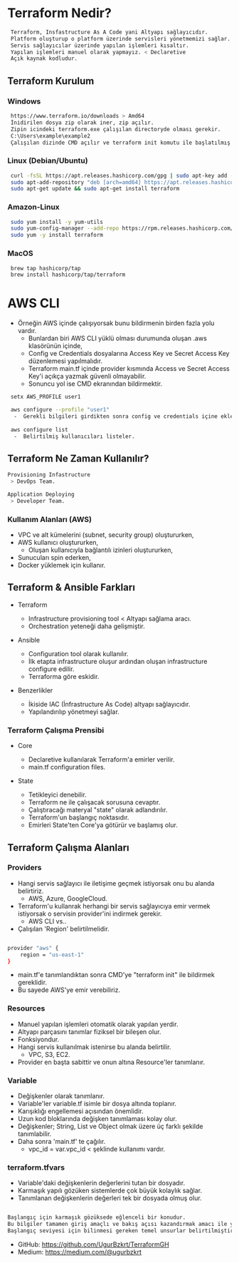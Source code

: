 # Terraform Nedir?

```bash
 Terraform, Insfastructure As A Code yani Altyapı sağlayıcıdır.
 Platform oluşturup o platform üzerinde servisleri yönetmemizi sağlar.
 Servis sağlayıcılar üzerinde yapılan işlemleri kısaltır.
 Yapılan işlemleri manuel olarak yapmayız. < Declaretive
 Açık kaynak kodludur.
```


## Terraform Kurulum


### Windows
```bash
 https://www.terraform.io/downloads > Amd64
 İnidirilen dosya zip olarak iner, zip açılır.
 Zipin icindeki terraform.exe çalışılan directoryde olması gerekir.
 C:\Users\example\example2
 Çalışılan dizinde CMD açılır ve terraform init komutu ile başlatılmış olur.
```

### Linux (Debian/Ubuntu)
```bash
 curl -fsSL https://apt.releases.hashicorp.com/gpg | sudo apt-key add -
 sudo apt-add-repository "deb [arch=amd64] https://apt.releases.hashicorp.com $(lsb_release -cs) main"
 sudo apt-get update && sudo apt-get install terraform
```

### Amazon-Linux
```bash
 sudo yum install -y yum-utils
 sudo yum-config-manager --add-repo https://rpm.releases.hashicorp.com/AmazonLinux/hashicorp.repo
 sudo yum -y install terraform
```

### MacOS
```bash
 brew tap hashicorp/tap
 brew install hashicorp/tap/terraform
```


# AWS CLI

* Örneğin AWS içinde çalışıyorsak bunu bildirmenin birden fazla yolu vardır.
  -  Bunlardan biri AWS CLI yüklü olması durumunda oluşan .aws klasörünün içinde,
  -  Config ve Credentials dosyalarına Access Key ve Secret Access Key düzenlemesi yapılmalıdır.
  -  Terraform main.tf içinde provider kısmında Access ve Secret Access Key'i açıkça yazmak güvenli olmayabilir.
  -  Sonuncu yol ise CMD ekranından bildirmektir.

```bash
 setx AWS_PROFILE user1

 aws configure --profile "user1"
  -  Gerekli bilgileri girdikten sonra config ve credentials içine eklenmiş olur.
 
 aws configure list
  -  Belirtilmiş kullanıcıları listeler.
```


## Terraform Ne Zaman Kullanılır?

```bash
Provisioning Infastructure 
 > DevOps Team.

Application Deploying
 > Developer Team.
```

### Kullanım Alanları (AWS)

* VPC ve alt kümelerini (subnet, security group) oluştururken,
* AWS kullanıcı oluştururken,
  - Oluşan kullanıcıyla bağlantılı izinleri oluştururken,
* Sunucuları spin ederken,
* Docker yüklemek için kullanır.

## Terraform & Ansible Farkları

* Terraform
  -  Infrastructure provisioning tool < Altyapı sağlama aracı.
  -  Orchestration yeteneği daha gelişmiştir.

* Ansible
  -  Configuration tool olarak kullanılır.
  -  İlk etapta infrastructure oluşur ardından oluşan infrastructure configure edilir.
  -  Terraforma göre eskidir.

* Benzerlikler
  -  İkiside IAC (İnfrastructure As Code) altyapı sağlayıcıdır.
  -  Yapılandırılıp yönetmeyi sağlar.


### Terraform Çalışma Prensibi

* Core
  -  Declaretive kullanılarak Terraform'a emirler verilir.
  -  main.tf configuration files.

* State
  -  Tetikleyici denebilir.
  -  Terraform ne ile çalışacak sorusuna cevaptır.
  -  Çalıştıracağı materyal "state" olarak adlandırılır.
  -  Terraform'un başlangıç noktasıdır.
  -  Emirleri State'ten Core'ya götürür ve başlamış olur.


## Terraform Çalışma Alanları

### Providers

* Hangi servis sağlayıcı ile iletişime geçmek istiyorsak onu bu alanda belirtiriz.
  -  AWS, Azure, GoogleCloud.
* Terraform'u kullanrak herhangi bir servis sağlayıcıya emir vermek istiyorsak o servisin provider'ini indirmek gerekir.
  -  AWS CLI vs..
* Çalışılan 'Region' belirtilmelidir.
```bash

provider "aws" {
    region = "us-east-1"   
}
```
* main.tf'e tanımlandıktan sonra CMD'ye "terraform init" ile bildirmek gereklidir.
* Bu sayede AWS'ye emir verebiliriz.

### Resources

* Manuel yapılan işlemleri otomatik olarak yapılan yerdir.
* Altyapı parçasını tanımlar fiziksel bir bileşen olur.
* Fonksiyondur.
* Hangi servis kullanılmak istenirse bu alanda belirtilir.
  -  VPC, S3, EC2.
* Provider en başta sabittir ve onun altına Resource'ler tanımlanır.

### Variable

* Değişkenler olarak tanımlanır.
* Variable'ler variable.tf isimle bir dosya altında toplanır.
* Karışıklığı engellemesi açısından önemlidir.
* Uzun kod bloklarında değişken tanımlaması kolay olur.
* Değişkenler; String, List ve Object olmak üzere üç farklı şekilde tanımlabilir.
* Daha sonra 'main.tf' te çağılır.
  -  vpc_id = var.vpc_id < şeklinde kullanımı vardır.

### terraform.tfvars

* Variable'daki değişkenlerin değerlerini tutan bir dosyadır.
* Karmaşık yapılı gözüken sistemlerde çok büyük kolaylık sağlar.
* Tanımlanan değişkenlerin değerleri tek bir dosyada olmuş olur.


```bash

Başlangıç için karmaşık gözüksede eğlenceli bir konudur.
Bu bilgiler tamamen giriş amaçlı ve bakış açısı kazandırmak amacı ile yazılmıştır.
Başlangıç seviyesi için bilinmesi gereken temel unsurlar belirtilmiştir.
```

* GitHub: https://github.com/UgurBzkrt/TerraformGH
* Medium: https://medium.com/@ugurbzkrt
